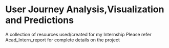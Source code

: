 # User Journey Analysis,Visualization and Predictions
A collection of resources used/created for my Internship
Please refer Acad_Intern_report for complete details on the project
